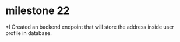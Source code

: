 <h1>milestone 22</h1>
*I Created an backend endpoint that will store the address inside user profile in database.
